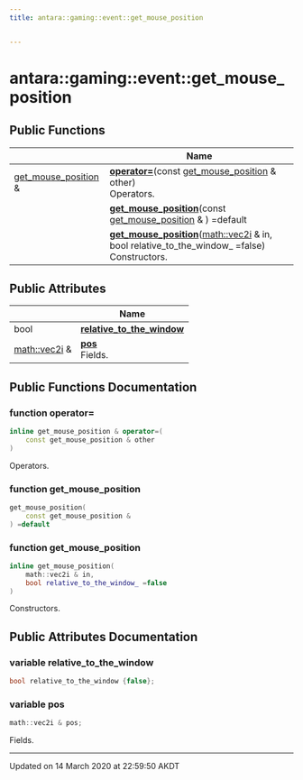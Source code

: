 ```yaml
---
title: antara::gaming::event::get_mouse_position


---
```


# antara::gaming::event::get_mouse_position















## Public Functions

|                | Name           |
| -------------- | -------------- |
| [get_mouse_position](Classes/structantara_1_1gaming_1_1event_1_1get__mouse__position.md) & | **[operator=](Classes/structantara_1_1gaming_1_1event_1_1get__mouse__position.md#function-operator=)**(const [get_mouse_position](Classes/structantara_1_1gaming_1_1event_1_1get__mouse__position.md) & other) <br>Operators.  |
|  | **[get_mouse_position](Classes/structantara_1_1gaming_1_1event_1_1get__mouse__position.md#function-get_mouse_position)**(const [get_mouse_position](Classes/structantara_1_1gaming_1_1event_1_1get__mouse__position.md) & ) =default  |
|  | **[get_mouse_position](Classes/structantara_1_1gaming_1_1event_1_1get__mouse__position.md#function-get_mouse_position)**([math::vec2i](Classes/classantara_1_1gaming_1_1math_1_1basic__vector.md) & in, bool relative_to_the_window_ =false) <br>Constructors.  |


## Public Attributes

|                | Name           |
| -------------- | -------------- |
| bool | **[relative_to_the_window](Classes/structantara_1_1gaming_1_1event_1_1get__mouse__position.md#variable-relative_to_the_window)**  |
| [math::vec2i](Classes/classantara_1_1gaming_1_1math_1_1basic__vector.md) & | **[pos](Classes/structantara_1_1gaming_1_1event_1_1get__mouse__position.md#variable-pos)** <br>Fields.  |










## Public Functions Documentation

### function operator=

```cpp
inline get_mouse_position & operator=(
    const get_mouse_position & other
)
```

Operators. 



























### function get_mouse_position

```cpp
get_mouse_position(
    const get_mouse_position & 
) =default
```




























### function get_mouse_position

```cpp
inline get_mouse_position(
    math::vec2i & in,
    bool relative_to_the_window_ =false
)
```

Constructors. 





























## Public Attributes Documentation

### variable relative_to_the_window

```cpp
bool relative_to_the_window {false};
```




























### variable pos

```cpp
math::vec2i & pos;
```

Fields. 































-------------------------------

Updated on 14 March 2020 at 22:59:50 AKDT